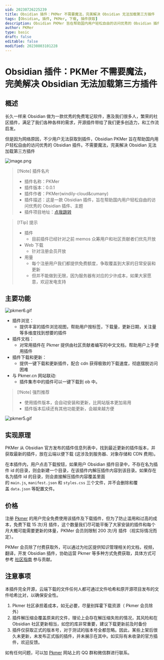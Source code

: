 ```yaml
---
uid: 20230726225239
title: Obsidian 插件：PKMer 不需要魔法，完美解决 Obsidian 无法加载第三方插件
tags: [Obsidian, 插件, PKMer, 下载, 插件获取]
description: Obsidian PKMer 旨在帮助国内用户轻松自由的访问优秀的 Obsidian 插件。可能是 Obsidian 访问社区插件的一劳永逸解决方案。不需要魔法，完美解决 Obsidian 无法加载第三方插件
author: PKMer
type: basic
draft: false
editable: false
modified: 20230803101228
---
```


# Obsidian 插件：PKMer 不需要魔法，完美解决 Obsidian 无法加载第三方插件

## 概述

长久一样来 Obsidian 做为一款优秀的免费笔记软件，惠及我们很多人，繁荣的社区插件，满足了我们各种各样的需求，开源插件带给了我们更多创造力，和工作流启发。

但是因为网络原因，不少用户无法获取到插件，Obsidian PKMer 旨在帮助国内用户轻松自由的访问优秀的 Obsidian 插件。不需要魔法，完美解决 Obsidian 无法加载第三方插件

![image.png](https://cdn.pkmer.cn/images/202307270026698.png!pkmer)

> [!Note] 插件名片
> - 插件名称：PKMer
> - 插件版本：0.0.1
> - 插件作者：PKMer(windily-cloud&cumany)
> - 插件描述：这是一款 Obsidian 插件，旨在帮助国内用户轻松自由的访问优秀的 Obsidian 插件、主题
> - 插件项目地址：[点我跳转](https://pkmer.cn/products/market/)

> [!Tip] 提示
> - 插件
> 	- 目前插件已经针对之前 memos 众筹用户和社区贡献者们优先开放
> - Web 下载
> 	- 针对注册会员开放
> - 用量
> 	- 每个注册用户我们都提供免费额度，争取覆盖到大家的日常安装和更新
> 	- 但并不能做到无限，因为服务器有对应的少许成本，如果大家愿意，欢迎发电支持

## 主要功能

![pkmer6.gif](https://cdn.pkmer.cn/images/202307270052648.gif!pkmer)

- 插件浏览：
	- 提供丰富的插件浏览视图，帮助用户按标签，下载量，更新日期，关注量等多维度找到想要的插件
- 插件文档：
	- 对常用插件在 Pkmer 提供由社区贡献者编写的中文文档，帮助用户上手使用插件
- 插件下载和更新：
	- 提供一键下载和更新插件，配合 cdn 获得极致的下载速度，彻底摆脱访问困难
- 与 Pkmer.cn 网站联动:
	- 插件集市中的插件可以一键下载到 ob 中。

> [!Note] 强烈推荐
> - 使用插件版本，会自动安装和更新，比网站版本更加易用
> - 插件版本后续还有其他功能更新，会越来越方便

![pkmer5.gif](https://cdn.pkmer.cn/images/202307270045035.gif!pkmer)

## 实现原理

PKMer 从 Obsidian 官方发布的插件信息列表中，找到最近更新的插件版本，并获取最新的插件，放在云端以便下载 (这涉及到服务器、对象存储和 CDN 费用)。

在本插件内，用户点击下载按钮，如果用户 Obsidian 插件目录中，不存在名为插件 id 的目录，则会新建一个目录，在该插件内解压插件内容到该目录。如果存在名为插件 id 的目录，则会直接解压插件内容覆盖里面的 `main.js`, `manifest.json` 和 `styles.css` 三个文件，并不会删除和覆盖 `data.json` 等配置文件。

## 价格

注册 [Pkmer](https://pkmer.cn/) 的用户完全免费使用该插件及下载插件，但为了防止滥用和过高的成本，免费下载 15 次/月 插件，这个数量我们尽可能平衡了大家安装的插件和每个月大概可能需要更新的体量，PKMer 会员则限制 200 次/月 插件（视实际情况而定）。

PKMer 会员除了付费获取外，可以通过为社区提供知识管理相关的文档，视频，翻译，开发 Obsidian 插件，协助运营 Pkmer 等多种方式免费获取，具体方式可参考 [社区指南](https://pkmer.cn/show/20230330155738) 参与贡献。

## 注意事项

本插件完全开源，云端下载的文件任何人都可通过文件哈希和原开源项目发布的文件哈希比对，以确保安全性。

1. Pkmer 社区承担着成本，如无必要，尽量别挥霍下载资源（ Pkmer 会员除外）
2. 插件解压缩会覆盖原来的文件，理论上会存在解压缩失败的情况，其风险和在 Obsidian 社区更新相当，如您的库非常重要，建议下载更新前及时备份
3. 插件仅获取正式的版本号，对于测试的版本号全都忽略。因此，某些上架后很久未更新，未发布正式版的插件，并未展示在其中。如实际有未收录的官方插件，欢迎反馈。

如有任何问题，可以加 [Pkmer](https://pkmer.cn/) 网站上的 QQ 群和微信群进行联系。
